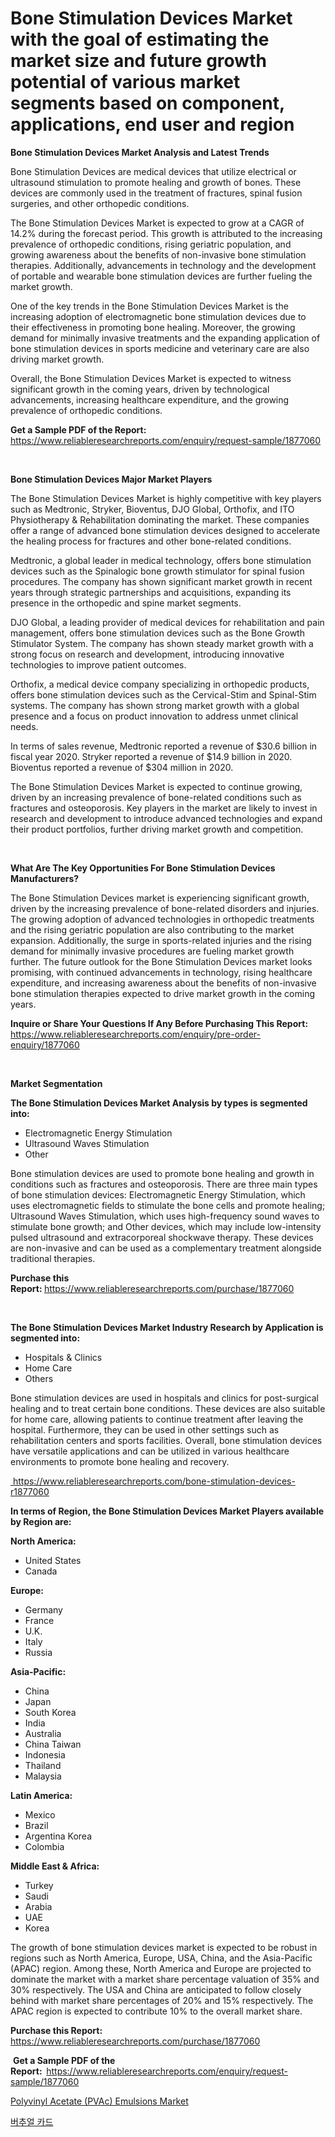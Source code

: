 <p><h1>Bone Stimulation Devices Market with the goal of estimating the market size and future growth potential of various market segments based on component, applications, end user and region</h1></p><p><strong>Bone Stimulation Devices Market Analysis and Latest Trends</strong></p>
<p><p>Bone Stimulation Devices are medical devices that utilize electrical or ultrasound stimulation to promote healing and growth of bones. These devices are commonly used in the treatment of fractures, spinal fusion surgeries, and other orthopedic conditions.</p><p>The Bone Stimulation Devices Market is expected to grow at a CAGR of 14.2% during the forecast period. This growth is attributed to the increasing prevalence of orthopedic conditions, rising geriatric population, and growing awareness about the benefits of non-invasive bone stimulation therapies. Additionally, advancements in technology and the development of portable and wearable bone stimulation devices are further fueling the market growth.</p><p>One of the key trends in the Bone Stimulation Devices Market is the increasing adoption of electromagnetic bone stimulation devices due to their effectiveness in promoting bone healing. Moreover, the growing demand for minimally invasive treatments and the expanding application of bone stimulation devices in sports medicine and veterinary care are also driving market growth.</p><p>Overall, the Bone Stimulation Devices Market is expected to witness significant growth in the coming years, driven by technological advancements, increasing healthcare expenditure, and the growing prevalence of orthopedic conditions.</p></p>
<p><strong>Get a Sample PDF of the Report:&nbsp;</strong> <a href="https://www.reliableresearchreports.com/enquiry/request-sample/1877060">https://www.reliableresearchreports.com/enquiry/request-sample/1877060</a></p>
<p>&nbsp;</p>
<p><strong>Bone Stimulation Devices Major Market Players</strong></p>
<p><p>The Bone Stimulation Devices Market is highly competitive with key players such as Medtronic, Stryker, Bioventus, DJO Global, Orthofix, and ITO Physiotherapy & Rehabilitation dominating the market. These companies offer a range of advanced bone stimulation devices designed to accelerate the healing process for fractures and other bone-related conditions.</p><p>Medtronic, a global leader in medical technology, offers bone stimulation devices such as the Spinalogic bone growth stimulator for spinal fusion procedures. The company has shown significant market growth in recent years through strategic partnerships and acquisitions, expanding its presence in the orthopedic and spine market segments.</p><p>DJO Global, a leading provider of medical devices for rehabilitation and pain management, offers bone stimulation devices such as the Bone Growth Stimulator System. The company has shown steady market growth with a strong focus on research and development, introducing innovative technologies to improve patient outcomes.</p><p>Orthofix, a medical device company specializing in orthopedic products, offers bone stimulation devices such as the Cervical-Stim and Spinal-Stim systems. The company has shown strong market growth with a global presence and a focus on product innovation to address unmet clinical needs.</p><p>In terms of sales revenue, Medtronic reported a revenue of $30.6 billion in fiscal year 2020. Stryker reported a revenue of $14.9 billion in 2020. Bioventus reported a revenue of $304 million in 2020.</p><p>The Bone Stimulation Devices Market is expected to continue growing, driven by an increasing prevalence of bone-related conditions such as fractures and osteoporosis. Key players in the market are likely to invest in research and development to introduce advanced technologies and expand their product portfolios, further driving market growth and competition.</p></p>
<p>&nbsp;</p>
<p><strong>What Are The Key Opportunities For Bone Stimulation Devices Manufacturers?</strong></p>
<p><p>The Bone Stimulation Devices market is experiencing significant growth, driven by the increasing prevalence of bone-related disorders and injuries. The growing adoption of advanced technologies in orthopedic treatments and the rising geriatric population are also contributing to the market expansion. Additionally, the surge in sports-related injuries and the rising demand for minimally invasive procedures are fueling market growth further. The future outlook for the Bone Stimulation Devices market looks promising, with continued advancements in technology, rising healthcare expenditure, and increasing awareness about the benefits of non-invasive bone stimulation therapies expected to drive market growth in the coming years.</p></p>
<p><strong>Inquire or Share Your Questions If Any Before Purchasing This Report:</strong> <a href="https://www.reliableresearchreports.com/enquiry/pre-order-enquiry/1877060">https://www.reliableresearchreports.com/enquiry/pre-order-enquiry/1877060</a></p>
<p>&nbsp;</p>
<p><strong>Market Segmentation</strong></p>
<p><strong>The Bone Stimulation Devices Market Analysis by types is segmented into:</strong></p>
<p><ul><li>Electromagnetic Energy Stimulation</li><li>Ultrasound Waves Stimulation</li><li>Other</li></ul></p>
<p><p>Bone stimulation devices are used to promote bone healing and growth in conditions such as fractures and osteoporosis. There are three main types of bone stimulation devices: Electromagnetic Energy Stimulation, which uses electromagnetic fields to stimulate the bone cells and promote healing; Ultrasound Waves Stimulation, which uses high-frequency sound waves to stimulate bone growth; and Other devices, which may include low-intensity pulsed ultrasound and extracorporeal shockwave therapy. These devices are non-invasive and can be used as a complementary treatment alongside traditional therapies.</p></p>
<p><strong>Purchase this Report:&nbsp;</strong><a href="https://www.reliableresearchreports.com/purchase/1877060">https://www.reliableresearchreports.com/purchase/1877060</a></p>
<p>&nbsp;</p>
<p><strong>The Bone Stimulation Devices Market Industry Research by Application is segmented into:</strong></p>
<p><ul><li>Hospitals & Clinics</li><li>Home Care</li><li>Others</li></ul></p>
<p><p>Bone stimulation devices are used in hospitals and clinics for post-surgical healing and to treat certain bone conditions. These devices are also suitable for home care, allowing patients to continue treatment after leaving the hospital. Furthermore, they can be used in other settings such as rehabilitation centers and sports facilities. Overall, bone stimulation devices have versatile applications and can be utilized in various healthcare environments to promote bone healing and recovery.</p></p>
<p><a href="https://www.reliableresearchreports.com/bone-stimulation-devices-r1877060">&nbsp;https://www.reliableresearchreports.com/bone-stimulation-devices-r1877060</a></p>
<p><strong>In terms of Region, the Bone Stimulation Devices Market Players available by Region are:</strong></p>
<p>
    <p> <strong> North America: </strong>
        <ul>
            <li>United States</li>
            <li>Canada</li>
        </ul>
        </p> 
    <p> <strong> Europe: </strong>
        <ul>
            <li>Germany</li>
            <li>France</li>
            <li>U.K.</li>
            <li>Italy</li>
            <li>Russia</li>
        </ul>
        </p> 
    <p> <strong> Asia-Pacific: </strong>
        <ul>
            <li>China</li>
            <li>Japan</li>
            <li>South Korea</li>
            <li>India</li>
            <li>Australia</li>
            <li>China Taiwan</li>
            <li>Indonesia</li>
            <li>Thailand</li>
            <li>Malaysia</li>
        </ul>
        </p> 
    <p> <strong> Latin America: </strong>
        <ul>
            <li>Mexico</li>
            <li>Brazil</li>
            <li>Argentina Korea</li>
            <li>Colombia</li>
        </ul>
        </p> 
    <p> <strong> Middle East & Africa: </strong>
        <ul>
            <li>Turkey</li>
            <li>Saudi</li>
            <li>Arabia</li>
            <li>UAE</li>
            <li>Korea</li>
        </ul>
    </p>
    </p>
<p><p>The growth of bone stimulation devices market is expected to be robust in regions such as North America, Europe, USA, China, and the Asia-Pacific (APAC) region. Among these, North America and Europe are projected to dominate the market with a market share percentage valuation of 35% and 30% respectively. The USA and China are anticipated to follow closely behind with market share percentages of 20% and 15% respectively. The APAC region is expected to contribute 10% to the overall market share.</p></p>
<p><strong>Purchase this Report: </strong><a href="https://www.reliableresearchreports.com/purchase/1877060">https://www.reliableresearchreports.com/purchase/1877060</a></p>
<p>&nbsp;<strong>Get a Sample PDF of the Report:&nbsp;&nbsp;</strong><a href="https://www.reliableresearchreports.com/enquiry/request-sample/1877060">https://www.reliableresearchreports.com/enquiry/request-sample/1877060</a></p>
<p><strong></strong></p>
<p><p><a href="https://issuu.com/reportprime-2/docs/polyvinyl-acetate-pvac-emulsions-market-size-2030.">Polyvinyl Acetate (PVAc) Emulsions Market</a></p><p><a href="https://medium.com/@bud567768/%EA%B0%80%EC%83%81-%EC%B9%B4%EB%93%9C-%EC%8B%9C%EC%9E%A5%EC%9D%80-%EC%8B%9C%EC%9E%A5-%EC%A0%90%EC%9C%A0%EC%9C%A8-%EC%8B%9C%EC%9E%A5-%ED%8A%B8%EB%A0%8C%EB%93%9C-%EB%B0%8F-%EC%8B%9C%EC%9E%A5-%EC%84%B1%EC%9E%A5%EC%97%90-%EB%8C%80%ED%95%9C-%EC%A0%95%EB%B3%B4%EB%A5%BC-%EC%A0%9C%EA%B3%B5%ED%95%A9%EB%8B%88%EB%8B%A4-826433b7e908">버추얼 카드</a></p></p>